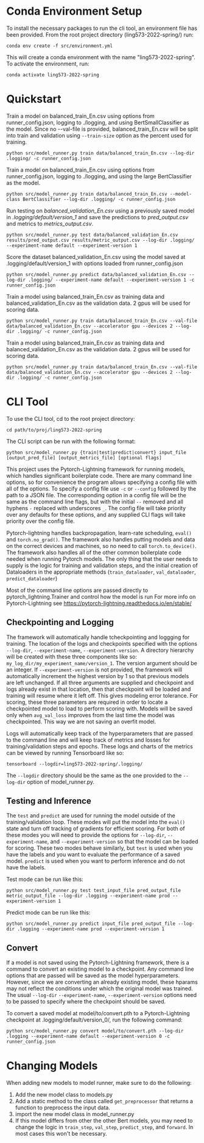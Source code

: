 
# Conda Environment Setup
To install the necessary packages to run the cli tool, an environment file has been provided.
From the root project directory (ling573-2022-spring/) run:
```
conda env create -f src/environment.yml
```
This will create a conda environment with the name "ling573-2022-spring". To activate the environment, run: 
```
conda activate ling573-2022-spring
```

# Quickstart
Train a model on balanced_train_En.csv using options from runner_config.json, logging to ./logging, and using
BertSmallClassifier as the model. Since no --val-file is provided, balanced_train_En.csv will be split into train and
validation using `--train-size` option as the percent used for training.
```
python src/model_runner.py train data/balanced_train_En.csv --log-dir .logging/ -c runner_config.json
```

Train a model on balanced_train_En.csv using options from runner_config.json, logging to ./logging, and using
the large BertClassifier as the model.
```
python src/model_runner.py train data/balanced_train_En.csv --model-class BertClassifier --log-dir .logging/ -c runner_config.json
```

Run testing on *balanced_validation_En.csv* using a previously saved model in *.logging/default/version_1* and save the predictions to *pred_output.csv*
and metrics to *metrics_output.csv*.
```
python src/model_runner.py test data/balanced_validation_En.csv results/pred_output.csv results/metric_output.csv --log-dir .logging/ --experiment-name default --experiment-version 1
```

Score the dataset balanced_validation_En.csv using the model saved at .logging/default/version_1 with options loaded from
runner_config.json
```
python src/model_runner.py predict data/balanced_validation_En.csv --log-dir .logging/ --experiment-name default --experiment-version 1 -c runner_config.json
```
Train a model using balanced_train_En.csv as training data and balanced_validation_En.csv as the validation data. 2 gpus
will be used for scoring data.
```
python src/model_runner.py train data/balanced_train_En.csv --val-file data/balanced_validation_En.csv --accelerator gpu --devices 2 --log-dir .logging/ -c runner_config.json
```
Train a model using balanced_train_En.csv as training data and balanced_validation_En.csv as the validation data. 2 gpus
will be used for scoring data.
```
python src/model_runner.py train data/balanced_train_En.csv --val-file data/balanced_validation_En.csv --accelerator gpu --devices 2 --log-dir .logging/ -c runner_config.json
```

# CLI Tool

To use the CLI tool, cd to the root project directory:
```
cd path/to/proj/ling573-2022-spring
```
The CLI script can be run with the following format:
```
python src/model_runner.py {train|test|predict|convert} input_file [output_pred_file] [output_metrics_file] [optional flags]
```
This project uses the Pytorch-Lightning framework for running models, which handles significant boilerplate code. There
are many command line options, so for convenience the program allows specifying a config file with all of the options. To 
specify a config file use `-c` or `--config` followed by the path to a JSON file. The corresponding option in a config file will be the
same as the command line flags, but with the initial `--` removed and all hyphens `-` replaced with underscores `_`. The config
file will take priority over any defaults for these options, and any supplied CLI flags will take priority over the config file.

Pytorch-lightning handles backpropagation, learn-rate scheduling, `eval()` and `torch.no_grad()`. The framework also handles putting
models and data on the correct devices and machines, so no need to call `torch.to_device()`. The framework also handles all of the other common
boilerplate code needed when running Pytorch models. The only thing that the user needs to supply is the logic for training and
validation steps, and the initial creation of Dataloaders in the appropriate methods (`train_dataloader`, `val_dataloader`, `predict_dataloader`)

Most of the command line options are passed directly to pytorch_lightning.Trainer and control how the model is run
For more info on Pytorch-Lightning see https://pytorch-lightning.readthedocs.io/en/stable/

## Checkpointing and Logging
The framework will automatically handle tcheckpointing and loggging for training. The location of the logs and checkpoints
specified with the options `--log-dir`, `--experiment-name`, `--experiment-version`. A directory hierarchy 
will be created with these three components like so: `my_log_dir/my_experiment_name/version_1`. The version argument should
be an integer. If `--experiment-version` is not provided, the framework will automatically increment the highest version by 1 so
that previous models are left unchanged. If all three arguments are supplied and checkpoint and logs already exist in that location,
then that checkpoint will be loaded and training will resume where it left off. This gives modeling error tolerance. For scoring, 
these three parameters are required in order to locate a checkpointed model to load to perform scoring with. Models will be saved
only when `avg_val_loss` improves from the last time the model was checkpointed. This way we are not saving an overfit model.

Logs will automatically keep track of the hyperparameters that are passed to the command line and will keep track of metrics and losses
for training/validation steps and epochs. These logs and charts of the metrics can be viewed by running Tensorboard like so:
```
tensorboard --logdir=ling573-2022-spring/.logging/
```
The `--logdir` directory should be the same as the one provided to the `--log-dir` option of model_runner.py.

## Testing and Inference
The `test` and `predict` are used for running the model outside of the training/validation loop. These modes will put
the model into the `eval()` state and turn off tracking of gradients for efficient scoring. For both of these modes you 
will need to provide the options for `--log-dir`, `--experiment-name`, and `--experiment-version` so that the model can
be loaded for scoring. These two modes behave similarly, but `test` is used when you have the labels and you want to evaluate
the performance of a saved model. `predict` is used when you want to perform inference and do not have the labels.

Test mode can be run like this:
```
python src/model_runner.py test test_input_file pred_output_file metric_output_file --log-dir .logging --experiment-name prod --experiment-version 1
```

Predict mode can be run like this:
```
python src/model_runner.py predict input_file pred_output_file --log-dir .logging --experiment-name prod --experiment-version 1
```

## Convert
If a model is not saved using the Pytorch-Lightning framework, there is a command to convert an existing model to a checkpoint.
Any command line options that are passed will be saved as the model hyperparameters. However, since we are converting an already
existing model, these hparams may not reflect the conditions under which the original model was trained. The usual `--log-dir`
`--experiment-name`, `--experiment-version` options need to be passed to specify where the checkpoint should be saved.

To convert a saved model at model/to/convert.pth to a Pytorch-Lightning checkpoint at .logging/default/version_0/, run the following command:
```
python src/model_runner.py convert model/to/convert.pth --log-dir .logging --experiment-name default --experiment-version 0 -c runner_config.json
```


# Changing Models
When adding new models to model runner, make sure to do the following:
1) Add the new model class to models.py
2) Add a static method to the class called `get_preprocessor` that returns a function to preprocess the input data.
3) import the new model class in model_runner.py
4) If this model differs from other the other Bert models, you may need to change the logic in `train_step`, `val_step`, `predict_step`, and `forward`. In most cases this won't be necessary.
